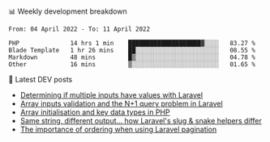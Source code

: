 📊 Weekly development breakdown
<!--START_SECTION:waka-->

```text
From: 04 April 2022 - To: 11 April 2022

PHP              14 hrs 1 min    ████████████████████▓░░░░   83.27 %
Blade Template   1 hr 26 mins    ██░░░░░░░░░░░░░░░░░░░░░░░   08.55 %
Markdown         48 mins         █▒░░░░░░░░░░░░░░░░░░░░░░░   04.78 %
Other            16 mins         ▒░░░░░░░░░░░░░░░░░░░░░░░░   01.65 %
```

<!--END_SECTION:waka-->

📕 Latest DEV posts
<!-- BLOG-POST-LIST:START -->
- [Determining if multiple inputs have values with Laravel](https://dev.to/michaelvickersuk/determining-if-multiple-inputs-have-values-with-laravel-km6)
- [Array inputs validation and the N+1 query problem in Laravel](https://dev.to/michaelvickersuk/array-inputs-validation-and-the-n1-query-problem-in-laravel-2agb)
- [Array initialisation and key data types in PHP](https://dev.to/michaelvickersuk/array-initialisation-and-key-data-types-in-php-1e5b)
- [Same string, different output... how Laravel&#39;s slug &amp; snake helpers differ](https://dev.to/michaelvickersuk/same-string-different-output-how-laravels-slug-snake-helpers-differ-1ccj)
- [The importance of ordering when using Laravel pagination](https://dev.to/michaelvickersuk/the-importance-of-ordering-when-using-laravel-pagination-1e37)
<!-- BLOG-POST-LIST:END -->
